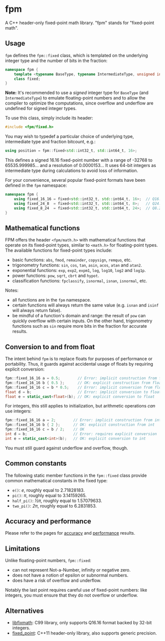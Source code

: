 # fpm
A C++ header-only fixed-point math library. "fpm" stands for "fixed-point math".

## Usage
`fpm` defines the `fpm::fixed` class, which is templated on the underlying integer type and the number of bits in the fraction:
```c++
namespace fpm {
    template <typename BaseType, typename IntermediateType, unsigned int FractionBits>
    class fixed;
}
```
**Note:** It's recommended to use a *signed* integer type for `BaseType` (and `IntermediateType`) to emulate floating-point numbers 
and to allow the compiler to optimize the computations, since overflow and underflow are undefined
for signed integer types.

To use this class, simply include its header:
```c++
#include <fpm/fixed.h>
```
You may wish to typedef a particular choice of underlying type, intermediate type and fraction bitcount, e.g.:
```c++
using position = fpm::fixed<std::int32_t, std::int64_t, 16>;
```
This defines a signed 16.16 fixed-point number with a range of -32768 to 65535.999985... and a resolution of 0.0000153... It uses 64-bit integers as intermediate type during calculations to avoid loss of information.

For your convenience, several popular fixed-point formats have been defined in the `fpm` namespace:
```c++
namespace fpm {
    using fixed_16_16 = fixed<std::int32_t, std::int64_t, 16>;  // Q16.16 format
    using fixed_24_8  = fixed<std::int32_t, std::int64_t, 8>;   // Q24.8 format
    using fixed_8_24  = fixed<std::int32_t, std::int64_t, 24>;  // Q8.24 format
}
```

## Mathematical functions
FPM offers the header `<fpm/math.h>` with mathematical functions that operate on its fixed-point types, similar to `<math.h>` for floating-point types.
The available functions for fixed-point types include:
* basic functions: `abs`, `fmod`, `remainder`, `copysign`, `remquo`, etc.
* trigonometry functions: `sin`, `cos`, `tan`, `asin`, `acos`, `atan` and `atan2`.
* exponential functions: `exp`, `exp2`, `expm1`, `log`, `log10`, `log2` and `log1p`.
* power functions: `pow`, `sqrt`, `cbrt` and `hypot`.
* classification functions: `fpclassify`, `isnormal`, `isnan`, `isnormal`, etc.

Notes:
* all functions are in the `fpm` namespace.
* certain functions will always return the same value (e.g. `isnan` and `isinf` will always return false).
* be mindful of a function's domain and range: the result of `pow` can quickly overflow with certain inputs. On the other hand, trigonometry functions such as `sin` require more bits in the fraction for accurate results.

## Conversion to and from float
The intent behind `fpm` is to replace floats for purposes of performance or portability. Thus, it guards against accidental usage of floats by requiring explicit conversion:
```c++
fpm::fixed_16_16 a = 0.5;        // Error: implicit construction from float
fpm::fixed_16_16 b { 0.5 };      // OK: explicit construction from float
fpm::fixed_16_16 c = b * 0.5;    // Error: implicit conversion from float
float d = b;                     // Error: implicit conversion to float
float e = static_cast<float>(b); // OK: explicit conversion to float
```

For integers, this still applies to initialization, but arithmetic operations *can* use integers: 
```c++
fpm::fixed_16_16 a = 2;        // Error: implicit construction from int
fpm::fixed_16_16 b { 2 };      // OK: explicit construction from int
fpm::fixed_16_16 c = b / 2;    // OK
int d = b;                     // Error: requires explicit conversion
int e = static_cast<int>(b);   // OK: explicit conversion to int
```
You must still guard against underflow and overflow, though.

## Common constants
The following static member functions in the `fpm::fixed` class provide common mathematical constants in the fixed type:
* `e()`: _e_, roughly equal to 2.71828183.
* `pi()`: _π_, roughly equal to 3.14159265.
* `half_pi()`: _½π_, roughly equal to 1.57079633.
* `two_pi()`: _2π_, roughly equal to 6.2831853.

## Accuracy and performance
Please refer to the pages for [accuracy](accuracy.md) and [performance](performance.md) results.

## Limitations
Unlike floating-point numbers, `fpm::fixed`:
* can not represent Not-a-Number, infinity or negative zero.
* does not have a notion of epsilon or subnormal numbers.
* does have a risk of overflow and underflow.

Notably the last point requires careful use of fixed-point numbers: like integers, you must ensure that they do not overflow or underflow.

## Alternatives
* [libfixmath](https://github.com/PetteriAimonen/libfixmath): C99 library, only supports Q16.16 format backed by 32-bit integers.
* [fixed_point](https://github.com/johnmcfarlane/fixed_point): C++11 header-only library, also supports generic precision.